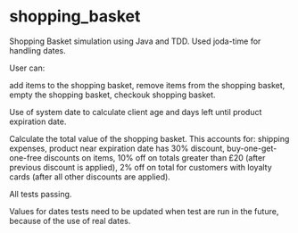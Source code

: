 # shopping_basket
Shopping Basket simulation using Java and TDD. Used joda-time for handling dates.

User can:

add items to the shopping basket,
remove items from the shopping basket,
empty the shopping basket,
checkouk shopping basket.

Use of system date to calculate client age and days left until product expiration date.

Calculate the total value of the shopping basket. This accounts for:
shipping expenses,
product near expiration date has 30% discount,
buy-one-get-one-free discounts on items,
10% off on totals greater than £20 (after previous discount is applied),
2% off on total for customers with loyalty cards (after all other discounts are applied).

All tests passing.

Values for dates tests need to be updated when test are run in the future, because of the use of real dates.
